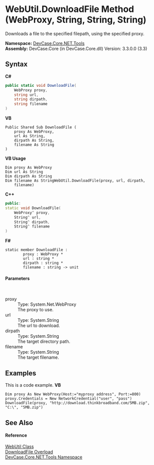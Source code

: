 # WebUtil.DownloadFile Method (WebProxy, String, String, String)
 

Downloads a file to the specified filepath, using the specified proxy.

**Namespace:**&nbsp;<a href="N_DevCase_Core_NET_Tools">DevCase.Core.NET.Tools</a><br />**Assembly:**&nbsp;DevCase.Core (in DevCase.Core.dll) Version: 3.3.0.0 (3.3)

## Syntax

**C#**<br />
``` C#
public static void DownloadFile(
	WebProxy proxy,
	string url,
	string dirpath,
	string filename
)
```

**VB**<br />
``` VB
Public Shared Sub DownloadFile ( 
	proxy As WebProxy,
	url As String,
	dirpath As String,
	filename As String
)
```

**VB Usage**<br />
``` VB Usage
Dim proxy As WebProxy
Dim url As String
Dim dirpath As String
Dim filename As StringWebUtil.DownloadFile(proxy, url, dirpath, 
	filename)
```

**C++**<br />
``` C++
public:
static void DownloadFile(
	WebProxy^ proxy, 
	String^ url, 
	String^ dirpath, 
	String^ filename
)
```

**F#**<br />
``` F#
static member DownloadFile : 
        proxy : WebProxy * 
        url : string * 
        dirpath : string * 
        filename : string -> unit 

```


#### Parameters
&nbsp;<dl><dt>proxy</dt><dd>Type: System.Net.WebProxy<br />The proxy to use.</dd><dt>url</dt><dd>Type: System.String<br />The url to download.</dd><dt>dirpath</dt><dd>Type: System.String<br />The target directory path.</dd><dt>filename</dt><dd>Type: System.String<br />The target filename.</dd></dl>

## Examples
This is a code example. 
**VB**<br />
``` VB
Dim proxy As New WebProxy(Host:="myproxy address", Port:=800)
proxy.Credentials = New NetworkCredential("user", "pass")
DownloadFile(proxy, "http://download.thinkbroadband.com/5MB.zip", "C:\", "5MB.zip")
```


## See Also


#### Reference
<a href="T_DevCase_Core_NET_Tools_WebUtil">WebUtil Class</a><br /><a href="Overload_DevCase_Core_NET_Tools_WebUtil_DownloadFile">DownloadFile Overload</a><br /><a href="N_DevCase_Core_NET_Tools">DevCase.Core.NET.Tools Namespace</a><br />